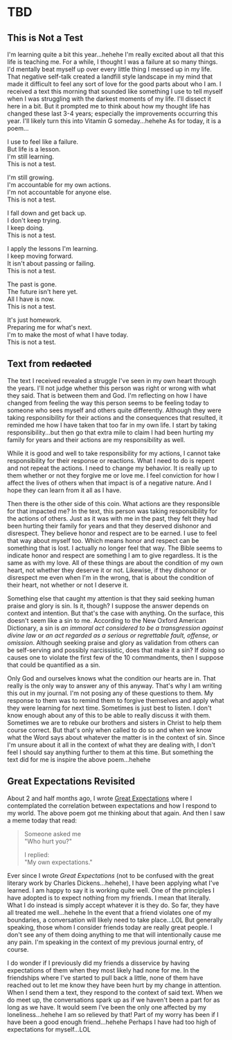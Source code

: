 # TBD

## This is Not a Test

I'm learning quite a bit this year...hehehe I'm really excited about all that this life is teaching me. For a while, I thought I was a failure at so many things. I'd mentally beat myself up over every little thing I messed up in my life. That negative self-talk created a landfill style landscape in my mind that made it difficult to feel any sort of love for the good parts about who I am. I received a text this morning that sounded like something I use to tell myself when I was struggling with the darkest moments of my life. I'll dissect it here in a bit. But it prompted me to think about how my thought life has changed these last 3-4 years; especially the improvements occurring this year. I'll likely turn this into Vitamin G someday...hehehe As for today, it is a poem...

I use to feel like a failure.\
But life is a lesson.\
I'm still learning.\
This is not a test.

I'm still growing.\
I'm accountable for my own actions.\
I'm not accountable for anyone else.\
This is not a test.

I fall down and get back up.\
I don't keep trying.\
I keep doing.\
This is not a test.

I apply the lessons I'm learning.\
I keep moving forward.\
It isn't about passing or failing.\
This is not a test.

The past is gone.\
The future isn't here yet.\
All I have is now.\
This is not a test.

It's just homework.\
Preparing me for what's next.\
I'm to make the most of what I have today.\
This is not a test.

## Text from ~~redacted~~

The text I received revealed a struggle I've seen in my own heart through the years. I'll not judge whether this person was right or wrong with what they said. That is between them and God. I'm reflecting on how I have changed from feeling the way this person seems to be feeling today to someone who sees myself and others quite differently. Although they were taking responsibility for their actions and the consequences that resulted, it reminded me how I have taken that too far in my own life. I start by taking responsibility...but then go that extra mile to claim I had been hurting my family for years and their actions are my responsibility as well.

While it is good and well to take responsibility for my actions, I cannot take responsibility for their response or reactions. What I need to do is repent and not repeat the actions. I need to change my behavior. It is really up to them whether or not they forgive me or love me. I feel conviction for how I affect the lives of others when that impact is of a negative nature. And I hope they can learn from it all as I have.

Then there is the other side of this coin. What actions are they responsible for that impacted me? In the text, this person was taking responsibility for the actions of others. Just as it was with me in the past, they felt they had been hurting their family for years and that they deserved dishonor and disrespect. They believe honor and respect are to be earned. I use to feel that way about myself too. Which means honor and respect can be something that is lost. I actually no longer feel that way. The Bible seems to indicate honor and respect are something I am to give regardless. It is the same as with my love. All of these things are about the condition of my own heart, not whether they deserve it or not. Likewise, if they dishonor or disrespect me even when I'm in the wrong, that is about the condition of their heart, not whether or not I deserve it.

Something else that caught my attention is that they said seeking human praise and glory is sin. Is it, though? I suppose the answer depends on context and intention. But that's the case with anything. On the surface, this doesn't seem like a sin to me. According to the New Oxford American Dictionary, a sin is *an immoral act considered to be a transgression against divine law* or *an act regarded as a serious or regrettable fault, offense, or omission*. Although seeking praise and glory as validation from others can be self-serving and possibly narcissistic, does that make it a sin? If doing so causes one to violate the first few of the 10 commandments, then I suppose that could be quantified as a sin.

Only God and ourselves knows what the condition our hearts are in. That really is the only way to answer any of this anyway. That's why I am writing this out in my journal. I'm not posing any of these questions to them. My response to them was to remind them to forgive themselves and apply what they were learning for next time. Sometimes is just best to listen. I don't know enough about any of this to be able to really discuss it with them. Sometimes we are to rebuke our brothers and sisters in Christ to help them course correct. But that's only when called to do so and when we know what the Word says about whatever the matter is in the context of sin. Since I'm unsure about it all in the context of what they are dealing with, I don't feel I should say anything further to them at this time. But something the text did for me is inspire the above poem...hehehe

## Great Expectations Revisited

About 2 and half months ago, I wrote [Great Expectations](../04/03_great-expectations.md) where I contemplated the correlation between expectations and how I respond to my world. The above poem got me thinking about that again. And then I saw a meme today that read:

> Someone asked me\
> "Who hurt you?"
> 
> I replied:\
> "My own expectations."

Ever since I wrote *Great Expectations* (not to be confused with the great literary work by Charles Dickens...hehehe), I have been applying what I've learned. I am happy to say it is working quite well. One of the principles I have adopted is to expect nothing from my friends. I mean that literally. What I do instead is simply accept whatever it is they do. So far, they have all treated me well...hehehe In the event that a friend violates one of my boundaries, a conversation will likely need to take place...LOL But generally speaking, those whom I consider friends today are really great people. I don't see any of them doing anything to me that will intentionally cause me any pain. I'm speaking in the context of my previous journal entry, of course.

I do wonder if I previously did my friends a disservice by having expectations of them when they most likely had none for me. In the friendships where I've started to pull back a little, none of them have reached out to let me know they have been hurt by my change in attention. When I send them a text, they respond to the context of said text. When we do meet up, the conversations spark up as if we haven't been a part for as long as we have. It would seem I've been the only one affected by my loneliness...hehehe I am so relieved by that! Part of my worry has been if I have been a good enough friend...hehehe Perhaps I have had too high of expectations for myself...LOL

